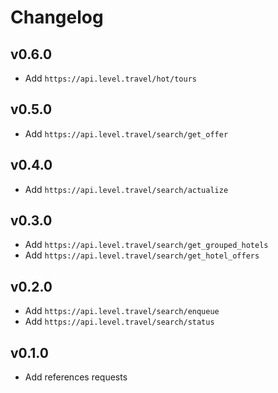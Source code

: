 # Changelog

## v0.6.0

* Add `https://api.level.travel/hot/tours`

## v0.5.0

* Add `https://api.level.travel/search/get_offer`

## v0.4.0

* Add `https://api.level.travel/search/actualize`

## v0.3.0

* Add `https://api.level.travel/search/get_grouped_hotels`
* Add `https://api.level.travel/search/get_hotel_offers`

## v0.2.0

* Add `https://api.level.travel/search/enqueue`
* Add `https://api.level.travel/search/status`

## v0.1.0

* Add references requests

